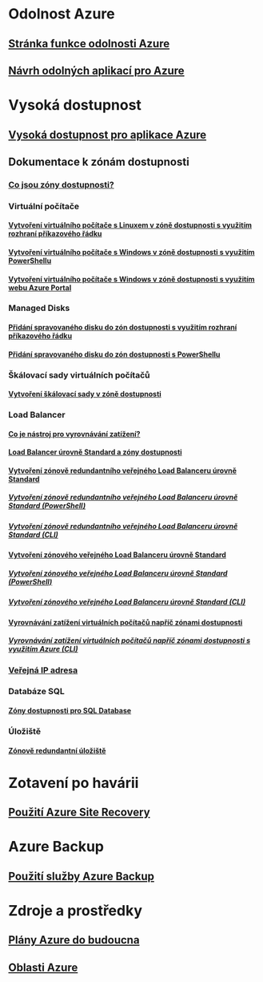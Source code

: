 
# Odolnost Azure
## [Stránka funkce odolnosti Azure](http://azure.microsoft.com/features/resiliency)
## [Návrh odolných aplikací pro Azure](https://docs.microsoft.com/azure/architecture/resiliency/)

# Vysoká dostupnost

## [Vysoká dostupnost pro aplikace Azure](https://docs.microsoft.com/azure/architecture/resiliency/high-availability-azure-applications)

## Dokumentace k zónám dostupnosti
### [Co jsou zóny dostupnosti?](az-overview.md)

### Virtuální počítače
#### [Vytvoření virtuálního počítače s Linuxem v zóně dostupnosti s využitím rozhraní příkazového řádku](../virtual-machines/linux/create-cli-availability-zone.md)
#### [Vytvoření virtuálního počítače s Windows v zóně dostupnosti s využitím PowerShellu](../virtual-machines/windows/create-powershell-availability-zone.md)
#### [Vytvoření virtuálního počítače s Windows v zóně dostupnosti s využitím webu Azure Portal](../virtual-machines/windows/create-portal-availability-zone.md)

### Managed Disks
#### [Přidání spravovaného disku do zón dostupnosti s využitím rozhraní příkazového řádku](../virtual-machines/linux/add-disk.md#use-managed-disks)
#### [Přidání spravovaného disku do zón dostupnosti s PowerShellu](../virtual-machines/windows/attach-disk-ps.md#add-an-empty-data-disk-to-a-virtual-machine)

### Škálovací sady virtuálních počítačů
#### [Vytvoření škálovací sady v zóně dostupnosti](../virtual-machine-scale-sets/virtual-machine-scale-sets-use-availability-zones.md)

### Load Balancer
#### [Co je nástroj pro vyrovnávání zatížení?](../load-balancer/load-balancer-standard-overview.md)
#### [Load Balancer úrovně Standard a zóny dostupnosti](../load-balancer/load-balancer-standard-availability-zones.md)

#### [Vytvoření zónově redundantního veřejného Load Balanceru úrovně Standard](../load-balancer/load-balancer-get-started-internet-az-portal.md)
##### [Vytvoření zónově redundantního veřejného Load Balanceru úrovně Standard (PowerShell)](../load-balancer/load-balancer-get-started-internet-az-powershell.md)
##### [Vytvoření zónově redundantního veřejného Load Balanceru úrovně Standard (CLI)](../load-balancer/load-balancer-get-started-internet-az-cli.md)
#### [Vytvoření zónového veřejného Load Balanceru úrovně Standard](../load-balancer/load-balancer-get-started-internet-availability-zones-zonal-portal.md)
##### [Vytvoření zónového veřejného Load Balanceru úrovně Standard (PowerShell)](../load-balancer/load-balancer-get-started-internet-availability-zones-zonal-powershell.md)
##### [Vytvoření zónového veřejného Load Balanceru úrovně Standard (CLI)](../load-balancer/load-balancer-get-started-internet-availability-zones-zonal-cli.md)
#### [Vyrovnávání zatížení virtuálních počítačů napříč zónami dostupnosti](../load-balancer/load-balancer-standard-public-availability-zones-portal.md)
##### [Vyrovnávání zatížení virtuálních počítačů napříč zónami dostupnosti s využitím Azure (CLI)](../load-balancer/load-balancer-standard-public-zone-redundant-cli.md)

### [Veřejná IP adresa](../virtual-network/virtual-network-public-ip-address.md#create-a-public-ip-address)

### Databáze SQL
#### [Zóny dostupnosti pro SQL Database](../sql-database/sql-database-high-availability.md#availability-zones)

### Úložiště
#### [Zónově redundantní úložiště](../storage/common/storage-redundancy-zrs.md)

# Zotavení po havárii
## [Použití Azure Site Recovery](https://docs.microsoft.com/azure/site-recovery/)

# Azure Backup
## [Použití služby Azure Backup](https://docs.microsoft.com/azure/backup/)

# Zdroje a prostředky
## [Plány Azure do budoucna](https://azure.microsoft.com/roadmap/)
## [Oblasti Azure](https://azure.microsoft.com/regions/)
